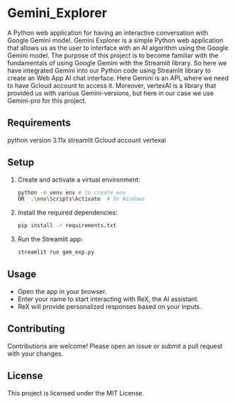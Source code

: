 # Gemini_Explorer
A Python web application for having an interactive conversation with Google Gemini model. 
Gemini Explorer is a simple Python web application that allows us as the user to interface with an AI algorithm using the Google Gemini model. The purpose of this project is to become familiar with the fundamentals of using Google Gemini with the Streamlit library. So here we have integrated Gemini into our Python code using Streamlit library to create an Web App AI chat interface. Here Gemini is an API, where we need to have Gcloud account to access it. Moreover, vertexAI is a library that provided us with various Gemini-versions, but here in our case we use Gemini-pro for this project.

## Requirements
python version 3.11x 
streamlit
Gcloud account
vertexai 

## Setup

1. Create and activate a virtual environment:
   ```bash
   python -m venv env # to create env
   OR  .\env\Scripts\Activate  # On Windows
   ```

2. Install the required dependencies:
   ```bash
   pip install -r requirements.txt
   ```

3. Run the Streamlit app:
   ```bash
   streamlit run gem_exp.py
   ```

## Usage

- Open the app in your browser.
- Enter your name to start interacting with ReX, the AI assistant.
- ReX will provide personalized responses based on your inputs.

## Contributing

Contributions are welcome! Please open an issue or submit a pull request with your changes.

## License

This project is licensed under the MIT License.

